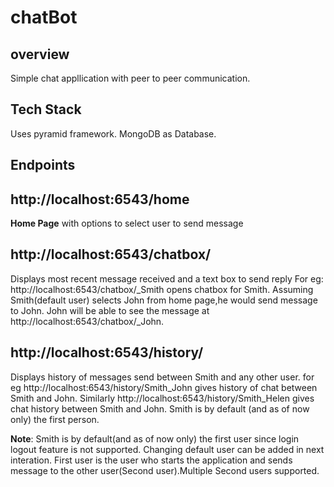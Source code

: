 # chatBot
## overview
Simple chat appllication with peer to peer communication.

## Tech Stack

Uses pyramid framework.
MongoDB as Database.

## Endpoints

## http://localhost:6543/home
__Home Page__ with options to select user to send message

## http://localhost:6543/chatbox/
Displays most recent message received and a text box to send reply
For eg: http://localhost:6543/chatbox/_Smith opens chatbox for Smith. Assuming Smith(default user) selects John from home page,he would send message to John. John will be able to see the message at http://localhost:6543/chatbox/_John.

## http://localhost:6543/history/
Displays history of messages send between Smith and any other user.
for eg http://localhost:6543/history/Smith_John gives history of chat between Smith and John.
Similarly http://localhost:6543/history/Smith_Helen gives chat history between Smith and John. Smith is by default (and as of now only) the first person.

__Note__: Smith is by default(and as of now only) the first user since login logout feature is not supported. Changing default user can be added in next interation. First user is the user who starts the application and sends message to the other user(Second user).Multiple Second users supported.
